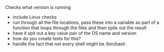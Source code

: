 Checks what version is running 

- include Linux checks
- run through all the file locations, pass these into a variable as part of a function that loops through the files and then spits out the result
- have it spit out a key value pair of the OS name and version
- how do you create tests for this?
- handle the fact that not every shell might be /bin/bash
